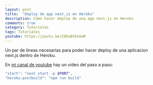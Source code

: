 ```yaml
---
layout: post
title:  "Deploy de app next.js en Heroku"
description: Cómo hacer deploy de una app next.js en Heroku
comments: true
category: Tutoriales
tags: Tutoriales
youtube: https://youtu.be/CDEaBtEeVwM
---
```

Un par de lineas necesarias para poder hacer deploy de una aplicacion next.js dentro de Heroku.

En <a target="_blank" href="{{ page.youtube }}">mi canal de youtube</a> hay un video del paso a paso:

```PHP
"start": "next start -p $PORT",
"heroku-postbuild": "npm run build"
```
